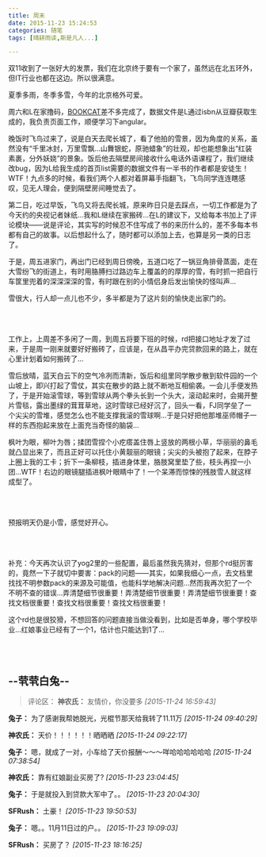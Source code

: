 ```yaml
---
title: 周末
date: 2015-11-23 15:24:53
categories: 随笔
tags: [晴耕雨读,斯是凡人...]

---
```

双11收到了一张好大的发票，我们在北京终于要有一个家了，虽然远在北五环外，但IT行业也都在这边。所以很满意。

夏季多雨，冬季多雪，今年的北京格外可爱。

周六和L在家撸码，[BOOKCAT](http://insekkei.com/bookcat/)差不多完成了，数据文件是L通过isbn从豆瓣获取生成的，我负责页面工作，顺便学习下angular。

晚饭时飞鸟过来了，说是白天去爬长城了，看了他拍的雪景，因为角度的关系，虽然没有“千里冰封，万里雪飘...山舞银蛇，原驰蜡象”的壮观，却也能想象出“红装素裹，分外妖娆”的景象。饭后他去隔壁房间接收什么电话外语课程了，我们继续改bug，因为L给我生成的首页list需要的数据文件有一半书的作者都是安徒生！WTF！九点多的时候，看我们两个人都对着屏幕手指翻飞，飞鸟同学连连瞎感叹，见无人理会，便到隔壁房间睡觉去了。

第二日，吃过早饭，飞鸟又将去爬长城，原来昨日只是去踩点，一切工作都是为了今天约的央视记者妹纸...我和L继续在家搬砖...在L的建议下，又给每本书加上了评论模块——说是评论，其实写的时候忍不住写成了书的来历什么的，差不多每本书都有自己的故事。以后想起什么了，随时都可以添加上去，也算是另一类的日志了。

于是，周五进家门，再出门已经到周日傍晚，五道口吃了一锅豆角排骨蒸面，走在大雪纷飞的街道上，有时用胳膊扫过路边车上覆盖的的厚厚的雪，有时抓一把自行车筐里兜着的深深深深的雪，有时跟在别的小情侣身后发出愉快的怪叫声...

雪很大，行人却一点儿也不少，多半都是为了这片刻的愉快走出家门的。

<br /><br />

工作上，上周差不多闲了一周，到周五将要下班的时候，rd把接口地址才发了过来，于是周一刚来就要好好搬砖了，应该是，在从昌平办完贷款回来的路上，就在心里计划着如何搬砖了...

雪后放晴，蓝天白云下的空气冷冽而清新，饭后和组里同学散步散到软件园的一个山坡上，即兴打起了雪仗，其实在散步的路上就不断地互相偷袭。一会儿手便发热了，于是开始滚雪球，等到雪球从两个拳头长到一个头大，滚动起来时，会揭开整片雪毯，露出墨绿的茸茸草地，这时雪球已经好沉了，回头一看，FJ同学垒了一个尖尖的雪堆，感觉怎么也不能支撑我滚的雪球啊...于是只好把他那堆巫师帽子一样的东西抱起来放在上面充当奇怪的脑袋…

枫叶为眼，柳叶为唇；揉团雪捏个小疙瘩盖住唇上竖放的两根小草，华丽丽的鼻毛就凸显出来了，而且正好可以托住小黄靓丽的眼镜；尖尖的头被抱了起来，在脖子上圈上我的工卡；折下一条柳枝，插进身体里，胳肢窝里垫了些，枝头再捏一小团...WTF！右边的眼镜腿插进枫叶眼睛中了！一个呆滞而惊悚的残肢雪人就这样成型了。

<br /><br />

预报明天仍是小雪，感觉好开心。

<br /><br />

补充：今天再次认识了yog2里的一些配置，最后虽然我先猜对，但那个rd挺厉害的，竟然一下子就切中要害：pack的问题——其实，如果我细心一点，去文档里找找不明参数pack的来源及可能值，也能科学地解决问题...然而我再次犯了一个不明不查的错误...弄清楚细节很重要！弄清楚细节很重要！弄清楚细节很重要！查找文档很重要！查找文档很重要！查找文档很重要！

这个rd也是很狡猾，不想回答的问题直接当做没看到，比如是否单身，哪个学校毕业...红娘事业已经有了一个1，估计也只能达到1了...

<br /><br />

--茕茕白兔--
---
>评论区：
>**神农氏：** 友情价，你没要多  *[2015-11-24 16:59:43]*
>
**兔子：** 为了感谢我帮她脱光，光棍节那天给我转了11.11万  *[2015-11-24 09:40:29]*
>
**神农氏：** 天价！！！！！！晒晒晒  *[2015-11-24 09:22:17]*
>
**兔子：** 嗯，就成了一对，小车给了天价报酬～～～咩哈哈哈哈哈哈  *[2015-11-24 07:38:54]*
>
**神农氏：** 靠有红娘副业买房了?  *[2015-11-23 23:04:45]*
>
**兔子：** 于是就投入到贷款大军中了。。  *[2015-11-23 20:04:30]*
>
**SFRush：** 土豪！  *[2015-11-23 19:50:53]*
>
**兔子：** 嗯。。11月11日过的户。。  *[2015-11-23 19:09:03]*
>
**SFRush：** 买房了？  *[2015-11-23 18:16:25]*
>
